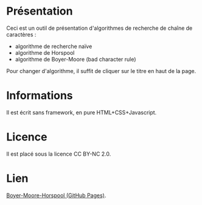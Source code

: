 # Présentation

Ceci est un outil de présentation d'algorithmes de recherche de chaîne de caractères :
* algorithme de recherche naïve
* algorithme de Horspool
* algorithme de Boyer-Moore (bad character rule)

Pour changer d'algorithme, il suffit de cliquer sur le titre en haut de la page.


# Informations

Il est écrit sans framework, en pure HTML+CSS+Javascript.


# Licence

Il est placé sous la licence CC BY-NC 2.0.


# Lien

[Boyer-Moore-Horspool (GitHub Pages)](https://diraison.github.io/BMH/).
